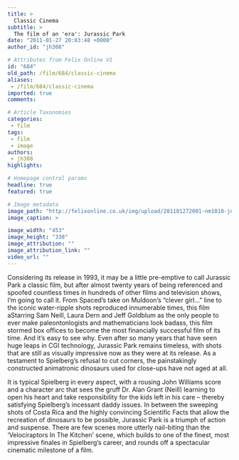 ```yaml
---
title: >
  Classic Cinema
subtitle: >
  The film of an 'era': Jurassic Park
date: "2011-01-27 20:03:48 +0000"
author_id: "jh308"

# Attributes from Felix Online V1
id: "684"
old_path: /film/684/classic-cinema
aliases:
 - /film/684/classic-cinema
imported: true
comments:

# Article Taxonomies
categories:
 - film
tags:
 - film
 - image
authors:
 - jh308
highlights:

# Homepage control params
headline: true
featured: true

# Image metadata
image_path: "http://felixonline.co.uk/img/upload/201101272001-nm1010-jurassic.jpg"
image_caption: >

image_width: "453"
image_height: "338"
image_attribution: ""
image_attribution_link: ""
video_url: ""
---
```


Considering its release in 1993, it may be a little pre-emptive to call Jurassic Park a classic film, but after almost twenty years of being referenced and spoofed countless times in hundreds of other films and television shows, I’m going to call it. From Spaced’s take on Muldoon’s “clever girl…” line to the iconic water-ripple shots reproduced innumerable times, this film aStarring Sam Neill, Laura Dern and Jeff Goldblum as the only people to ever make paleontonlogists and mathematicians look badass, this film stormed box offices to become the most financially successful film of its time. And it’s easy to see why. Even after so many years that have seen huge leaps in CGI technology, Jurassic Park remains timeless, with shots that are still as visually impressive now as they were at its release. As a testament to Spielberg’s refusal to cut corners, the painstakingly constructed animatronic dinosaurs used for close-ups have not aged at all.

It is typical Spielberg in every aspect, with a rousing John Williams score and a character arc that sees the gruff Dr. Alan Grant (Neill) learning to open his heart and take responsibility for the kids left in his care – thereby satisfying Spielberg’s incessant daddy issues. In between the sweeping shots of Costa Rica and the highly convincing Scientific Facts that allow the recreation of dinosaurs to be possible, Jurassic Park is a triumph of action and suspense. There are few scenes more utterly nail-biting than the ‘Velociraptors In The Kitchen’ scene, which builds to one of the finest, most impressive finales in Spielberg’s career, and rounds off a spectacular cinematic milestone of a film.
